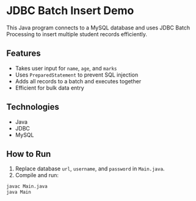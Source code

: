 # JDBC Batch Insert Demo

This Java program connects to a MySQL database and uses JDBC Batch Processing to insert multiple student records efficiently.

## Features
- Takes user input for `name`, `age`, and `marks`
- Uses `PreparedStatement` to prevent SQL injection
- Adds all records to a batch and executes together
- Efficient for bulk data entry

## Technologies
- Java
- JDBC
- MySQL

## How to Run
1. Replace database `url`, `username`, and `password` in `Main.java`.
2. Compile and run:
```bash
javac Main.java
java Main
